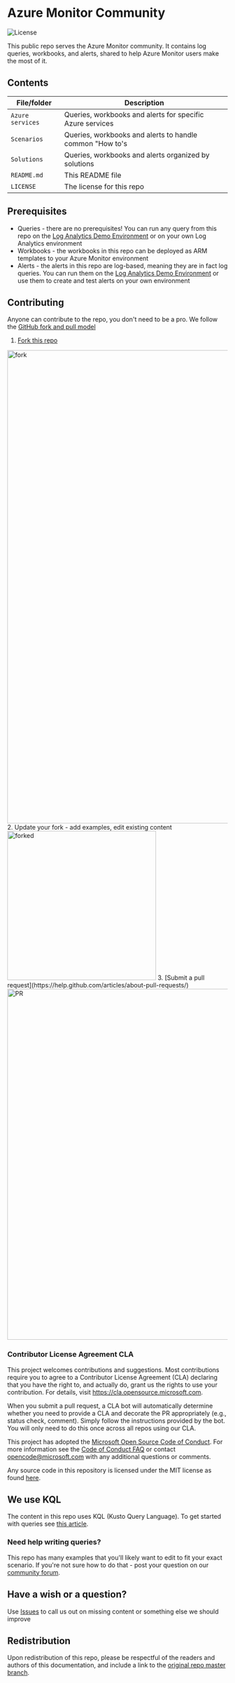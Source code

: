 # Azure Monitor Community
![License](https://img.shields.io/badge/license-MIT-green.svg)

This public repo serves the Azure Monitor community. It contains log queries, workbooks, and alerts, shared to help Azure Monitor users make the most of it.

## Contents

| File/folder       | Description                                		            |
|-------------------|---------------------------------------------------------------|
| `Azure services`  | Queries, workbooks and alerts for specific Azure services		|
| `Scenarios`       | Queries, workbooks and alerts to handle common "How to's  	|
| `Solutions`	      | Queries, workbooks and alerts organized by solutions	    |
| `README.md`       | This README file  		                                    |
| `LICENSE`         | The license for this repo 		                            |

## Prerequisites

- Queries - there are no prerequisites!
You can run any query from this repo on the [Log Analytics Demo Environment](https://portal.loganalytics.io/demo) or on your own Log Analytics environment
- Workbooks - the workbooks in this repo can be deployed as ARM templates to your Azure Monitor environment
- Alerts - the alerts in this repo are log-based, meaning they are in fact log queries. You can run them on the [Log Analytics Demo Environment](https://portal.loganalytics.io/demo) or use them to create and test alerts on your own environment

## Contributing
Anyone can contribute to the repo, you don't need to be a pro. 
We follow the [GitHub fork and pull model](https://help.github.com/articles/about-collaborative-development-models)
1. [Fork this repo](https://help.github.com/articles/fork-a-repo/)
<img width="1079" alt="fork" src="https://user-images.githubusercontent.com/1745412/89768632-853de680-db04-11ea-9d8f-8ece17d0b5da.png">
2. Update your fork - add examples, edit existing content
<img width="340" alt="forked" src="https://user-images.githubusercontent.com/1745412/89768747-b0c0d100-db04-11ea-9c5e-38a8caef1588.png">
3. [Submit a pull request](https://help.github.com/articles/about-pull-requests/)
<img width="800" alt="PR" src="https://user-images.githubusercontent.com/1745412/89768775-be765680-db04-11ea-8742-8ff0c9554491.png">

### Contributor License Agreement CLA 
This project welcomes contributions and suggestions. Most contributions require you to agree to a
Contributor License Agreement (CLA) declaring that you have the right to, and actually do, grant us
the rights to use your contribution. For details, visit https://cla.opensource.microsoft.com.

When you submit a pull request, a CLA bot will automatically determine whether you need to provide
a CLA and decorate the PR appropriately (e.g., status check, comment). Simply follow the instructions
provided by the bot. You will only need to do this once across all repos using our CLA.

This project has adopted the [Microsoft Open Source Code of Conduct](https://opensource.microsoft.com/codeofconduct/).
For more information see the [Code of Conduct FAQ](https://opensource.microsoft.com/codeofconduct/faq/) or
contact [opencode@microsoft.com](mailto:opencode@microsoft.com) with any additional questions or comments.

Any source code in this repository is licensed under the MIT license as found [here](LICENSE).

## We use KQL
The content in this repo uses KQL (Kusto Query Language). To get started with queries see [this article](https://docs.microsoft.com/azure/azure-monitor/log-query/get-started-queries).

### Need help writing queries?
This repo has many examples that you'll likely want to edit to fit your exact scenario. If you're not sure how to do that - post your question on our [community forum](https://techcommunity.microsoft.com/t5/azure-monitor/bd-p/AzureMonitor).

## Have a wish or a question?
Use [Issues](https://github.com/microsoft/AzureMonitorCommunity/issues) to call us out on missing content or something else we should improve

## Redistribution
Upon redistribution of this repo, please be respectful of the readers and authors of this documentation, and include a link to the [original repo master branch](https://github.com/microsoft/AzureMonitorCommunity).

